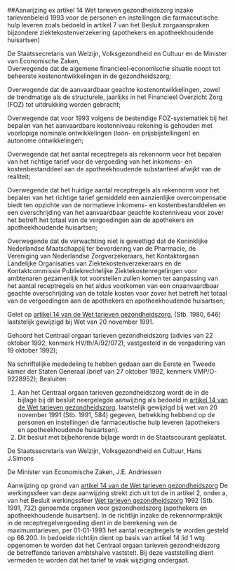 <meta http-equiv='Content-Type' content='text/html; charset=utf-8' />

##Aanwijzing ex artikel 14 Wet tarieven gezondheidszorg inzake tarievenbeleid 1993 voor de personen en instellingen die farmaceutische hulp leveren zoals bedoeld in artikel 7 van het Besluit zorgaanspraken bijzondere ziektekostenverzekering (apothekers en apotheekhoudende huisartsen)

De Staatssecretaris van Welzijn, Volksgezondheid en Cultuur en de Minister van Economische Zaken,  
Overwegende dat de algemene financieel-economische situatie noopt tot beheerste kostenontwikkelingen in de gezondheidszorg;

Overwegende dat de aanvaardbaar geachte kostenontwikkelingen, zowel de trendmatige als de structurele, jaarlijks in het Financieel Overzicht Zorg (FOZ) tot uitdrukking worden gebracht;

Overwegende dat voor 1993 volgens de bestendige FOZ-systematiek bij het bepalen van het aanvaardbare kostenniveau rekening is gehouden met voorlopige nominale ontwikkelingen (loon- en prijsbijstellingen) en autonome ontwikkelingen;

Overwegende dat het aantal receptregels als rekennorm voor het bepalen van het richtige tarief voor de vergoeding van het inkomens- en kostenbestanddeel aan de apotheekhoudende substantieel afwijkt van de realiteit;

Overwegende dat het huidige aantal receptregels als rekennorm voor het bepalen van het richtige tarief gemiddeld een aanzienlijke overcompensatie biedt ten opzichte van de normatieve inkomens- en kostenbestanddelen en een overschrijding van het aanvaardbaar geachte kostenniveau voor zover het betreft het totaal van de vergoedingen aan de apothekers en apotheekhoudende huisartsen;

Overwegende dat de verwachting niet is gewettigd dat de Koninklijke Nederlandse Maatschappij ter bevordering van de Pharmacie, de Vereniging van Nederlandse Zorgverzekeraars, het Kontaktorgaan Landelijke Organisaties van Ziektekostenverzekeraars en de Kontaktcommissie Publiekrechtelijke Ziektekostenregelingen voor ambtenaren gezamenlijk tot voorstellen zullen komen ter aanpassing van het aantal receptregels en het aldus voorkomen van een onaanvaardbaar geachte overschrijding van de totale kosten voor zover het betreft het totaal van de vergoedingen aan de apothekers en apotheekhoudende huisartsen;

Gelet op [artikel 14 van de Wet tarieven gezondheidszorg](../../../../../../../../../../wet/wet/tarieven/gezondheidszorg/BWBR0003356/README.md), (Stb. 1980, 646) laatstelijk gewijzigd bij Wet van 20 november 1991.

Gehoord het Centraal orgaan tarieven gezondheidszorg (advies van 22 oktober 1992, kenmerk HV/th/A/92/072), vastgesteld in de vergadering van 19 oktober 1992);

Na schriftelijke mededeling te hebben gedaan aan de Eerste en Tweede kamer der Staten Generaal (brief van 27 oktober 1992, kenmerk VMP/O-9228952);
Besluiten:      
1.  Aan het Centraal orgaan tarieven gezondheidszorg wordt de in de bijlage bij dit besluit neergelegde aanwijzing als bedoeld in [artikel 14 van de Wet tarieven gezondheidszorg](../../../../../../../../../../wet/wet/tarieven/gezondheidszorg/BWBR0003356/README.md), laatstelijk gewijzigd bij wet van 20 november 1991 (Stb. 1991, 584) gegeven, betrekking hebbend op de personen en instellingen die farmaceutische hulp leveren (apothekers en apotheekhoudende huisartsen).   
2.  Dit besluit met bijbehorende bijlage wordt in de Staatscourant geplaatst.      

De 
Staatssecretaris van Welzijn, Volksgezondheid en Cultuur, 
Hans J.Simons  

De 
Minister van Economische Zaken, 
J.E. Andriessen   

Aanwijzing op grond van [artikel 14 van de Wet tarieven gezondheidszorg](../../../../../../../../../../wet/wet/tarieven/gezondheidszorg/BWBR0003356/README.md) De werkingssfeer van deze aanwijzing strekt zich uit tot de in artikel 2, onder a, van het Besluit werkingssfeer [Wet tarieven gezondheidszorg](../../../../../../../../../../wet/wet/tarieven/gezondheidszorg/BWBR0003356/README.md) 1992 (Stb. 1991, 732) genoemde organen voor gezondheidszorg (apothekers en apotheekhoudende huisartsen). In de richtlijn inzake de rekennormpraktijk in de receptregelvergoeding dient in de berekening van de maximumtarieven, per 01-01-1993 het aantal receptregels te worden gesteld op 66.200. In bedoelde richtlijn dient op basis van artikel 14 lid 1 wtg opgenomen te worden dat het Centraal orgaan tarieven gezondheidszorg de betreffende tarieven ambtshalve vaststelt. Bij deze vaststelling dient vermeden te worden dat het tarief te vaak wijziging ondergaat. 
